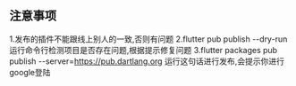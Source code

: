 ## 注意事项
1.发布的插件不能跟线上别人的一致,否则有问题
2.flutter pub publish --dry-run 运行命令行检测项目是否存在问题,根据提示修复问题
3.flutter packages pub publish --server=https://pub.dartlang.org 运行这句话进行发布,会提示你进行google登陆
